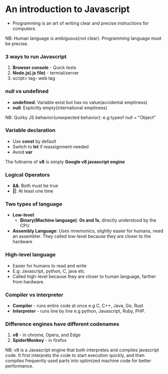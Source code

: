# An introduction to Javascript

* Programming is an art of writing clear and precise instructions for computers.

NB: Human language is ambiguous(not clear). Programming language must be precise.

### 3 ways to run Javascript

1. **Browser console** - Quick tests
2. **Node.js(.js file)** - termial/server
3. script> tag- web tag

### null vs undefined
- **undefined**: Variable exist but has no value(accidental emptiness)
- **null**: Explicitly empty(international emptiness)

NB: Quirky JS behavior(unexpected behavior): e.g typeof null = "Object"

### Variable declaration

- Use **const** by default
- Switch to **let** if reassignment needed
- Avoid **var**

The fullname of **v8** is simply **Google v8 javascript engine**

### Logical Operators

- **&&**: Both must be true
- **||**: At least one time

### Two types of language

- **Low-level**: 
   - **Binary(Machine language)**: **0s and 1s**, directly understood by the CPU
- **Assembly Language**: Uses mnemonics, slightly easier for humans, need an assembler. They called low-level because they are closer to the hardware

### High-level language

- Easier for humans to read and write
- E.g: Javascript, python, C, java etc
- Called high-level because they are closer to human language, farther from hardware.

### Compiler vs interpreter

- **Compiler** - runs entire code at once e.g C, C++, Java, Go, Rust
- **Interpreter** - runs line by line e.g python, Javascript, Ruby, PHP.

### Difference engines have different codenames

1. **v8** - in chrome, Opera, and Edge
2. **SpiderMonkey** - in firefox

NB: v8 is a Javascript engine that both interpretes and compiles javascript code. It first interprets the code to start execution quickly, and then compiles frequently used parts into optimized machine code for better performance.

